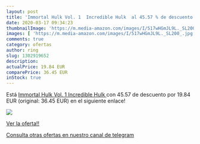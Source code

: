 ```yaml
---
layout: post
title: 'Immortal Hulk Vol. 1  Incredible Hulk  al 45.57 % de descuento'
date: 2020-03-17 09:34:23
thumbnailImage: 'https://m.media-amazon.com/images/I/517wHGmJL9L._SL200_.jpg'
images: [ 'https://m.media-amazon.com/images/I/517wHGmJL9L._SL200_.jpg' ]
comments: true
category: ofertas
author: ring
slug: 1302919652
description:
actualPrice: 19.84 EUR
comparePrice: 36.45 EUR
inStock: true
---
```


Está [Immortal Hulk Vol. 1  Incredible Hulk ](https://www.amazon.com/dp/1302919652/?tag=redken08-20) con 45.57 de descuento por 19.84 EUR (original: 36.45 EUR) en el siguiente enlace!

[![](https://m.media-amazon.com/images/I/517wHGmJL9L._SL200_.jpg)](https://www.amazon.com/dp/1302919652/?tag=redken08-20)

[Ver la oferta!!](https://www.amazon.com/dp/1302919652/?tag=redken08-20)

[Consulta otras ofertas en nuestro canal de telegram](https://t.me/s/ofertas25)
